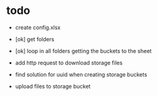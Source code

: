 # todo

- create config.xlsx

- [ok] get folders
- [ok] loop in all folders getting the buckets to the sheet

- add http request to download storage files

- find solution for uuid when creating storage buckets

- upload files to storage bucket